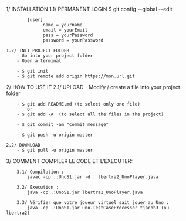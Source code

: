 1/ INSTALLATION
	1.1/ PERMANENT LOGIN
			$ git config --global --edit

			[user]
			      name = yourname
			      email = yourEmail
			      pass = yourPassword
			      password = yourPassword

	1.2/ INIT PROJECT FOLDER
		- Go into your project folder
		- Open a terminal

		- $ git init
		- $ git remote add origin https://mon.url.git

2/ HOW TO USE IT
	2.1/ UPLOAD
		- Modify / create a file into your project folder

		- $ git add README.md (to select only one file)
			or
		- $ git add -A	(to select all the files in the project)

		- $ git commit -am "commit message"

		- $ git push -u origin master

	2.2/ DOWNLOAD
		- $ git pull -u origin master

3/ COMMENT COMPILER LE CODE ET L'EXECUTER:

		3.1/ Compilation :
			javac -cp .:UnoS1.jar -d . lbertra2_UnoPlayer.java

		3.2/ Execution :
			java -cp .:UnoS1.jar lbertra2_UnoPlayer.java

		3.3/ Vérifier que votre joueur virtuel sait jouer au Uno :
			java -cp .:UnoS1.jar uno.TestCaseProcessor tjacob3 (ou lbertra2)
